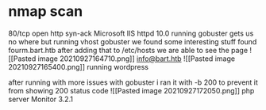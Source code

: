 # nmap scan 
80/tcp open  http    syn-ack Microsoft IIS httpd 10.0
running gobuster gets us no where but running vhost gobuster we found some interesting stuff
found fourm.bart.htb after adding that to /etc/hosts we are able to see the page 
![[Pasted image 20210927164710.png]]
info@bart.htb
![[Pasted image 20210927165400.png]]
running wordpress

after running with more issues with gobuster i ran it with -b 200 to prevent it from showing 200 status code 
![[Pasted image 20210927172050.png]]
php server Monitor 3.2.1
